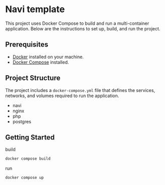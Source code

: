 # Navi template

This project uses Docker Compose to build and run a multi-container application. Below are the instructions to set up, build, and run the project.

## Prerequisites

- [Docker](https://www.docker.com/get-started) installed on your machine.
- [Docker Compose](https://docs.docker.com/compose/install/) installed.

## Project Structure

The project includes a `docker-compose.yml` file that defines the services, networks, and volumes required to run the application.

- navi
- nginx
- php
- postgres

## Getting Started

build

```bash
docker compose build
```

run

```bash
docker compose up
```